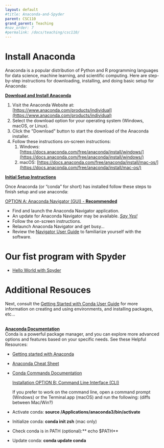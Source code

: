 ```yaml
---
layout: default
#title: Anaconda-and-Spyder
parent: CSC110
grand_parent: Teaching
#nav_order: 7
#permalink: /docs/teaching/csc110/
---  
```


# Install Anaconda


Anaconda is a popular distribution of Python and R programming languages for data science, machine learning, and scientific computing. Here are step-by-step instructions for downloading, installing, and doing basic setup for Anaconda:

**<span style="text-decoration:underline;">Download and Install Anaconda</span>**



1. Visit the Anaconda Website at:  [https://www.anaconda.com/products/individual](https://www.anaconda.com/products/individual)
2. Select the download option for your operating system (Windows, macOS, or Linux). 
3. Click the "Download" button to start the download of the Anaconda installer.
4. Follow these instructions on-screen instructions:
    1. Windows: [https://docs.anaconda.com/free/anaconda/install/windows/](https://docs.anaconda.com/free/anaconda/install/windows/) 
    2. macOS: [https://docs.anaconda.com/free/anaconda/install/mac-os/](https://docs.anaconda.com/free/anaconda/install/mac-os/) 

**<span style="text-decoration:underline;">Initial Setup Instructions</span>**

Once Anaconda (or “conda” for short) has installed follow these steps to finish setup and use anaconda:

  <span style="text-decoration:underline;">OPTION A: Anaconda Navigator (GUI) - **Recommended**</span>

* Find and launch the Anaconda Navigator application. 
* An update for Anaconda Navigator may be available. _<span style="text-decoration:underline;">Say Yes!</span>_ 
* Follow the on-screen instructions.
* Relaunch Anaconda Navigator and get busy… 
* Review the [Navigator User Guide](https://docs.anaconda.com/free/navigator/) to familiarize yourself with the software.


# Our fist program with Spyder

* [Hello World with Spyder](https://docs.anaconda.com/free/anaconda/getting-started/hello-world/)


# Additional Resouces


  Next, consult the [Getting Started with Conda User Guide](https://conda.io/projects/conda/en/latest/user-guide/getting-started.html) for more information on creating and using environments, and installing packages, etc… 


 \
**<span style="text-decoration:underline;">Anaconda Documentation</span>** \
Conda is a powerful package manager, and you can explore more advanced options and features based on your specific needs. See these Helpful Resources:



* [Getting started with Anaconda](https://docs.anaconda.com/free/anaconda/getting-started/)
* [Anaconda Cheat Sheet](https://docs.conda.io/projects/conda/en/4.6.0/_downloads/52a95608c49671267e40c689e0bc00ca/conda-cheatsheet.pdf)
* [Conda Commands Documentation](https://docs.conda.io/projects/conda/en/latest/commands/index.html)



  <span style="text-decoration:underline;">Installation OPTION B: Command Line Interface (CLI)</span>

  If you prefer to work on the command line, open a command prompt (Windows) or the Terminal.app (macOS) and run the following:  (diffs between Mac/Win?)

* Activate conda: **source /Applications/anaconda3/bin/activate**
* Initialize conda: **conda init zsh** (mac only)
* Check conda is in PATH (optional):** echo $PATH**
* Update conda: **conda update conda**
